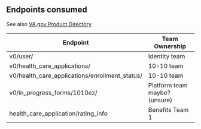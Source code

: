 ## Endpoints consumed

See also [VA.gov Product Directory](https://depo-platform-documentation.scrollhelp.site/getting-started/vfs-product-directory)

|Endpoint| Team Ownership|
|------------|-------------|
|v0/user/| Identity team |
|v0/health_care_applications/ | 10-10 team|
|v0/health_care_applications/enrollment_status/| 10-10 team|
|v0/in_progress_forms/1010ez/| Platform team maybe? (unsure)|
|health_care_application/rating_info| Benefits Team 1 |
